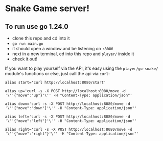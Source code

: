 # Snake Game server!

## To run use go 1.24.0

- clone this repo and cd into it
- `go run main.go`
- it should open a window and be listening on `:8080`
- next in a new terminal, cd into this repo and `player/` inside it
- check it out!

If you want to play yourself via the API, it's easy using the `player/go-snake/` module's functions or else, just call the api via `curl`:

```
alias start='curl http://localhost:8080/start'

alias up='curl -s -X POST http://localhost:8080/move -d '\''{"move":"up"}'\'' -H "Content-Type: application/json"'

alias down='curl -s -X POST http://localhost:8080/move -d '\''{"move":"down"}'\'' -H "Content-Type: application/json"'

alias left='curl -s -X POST http://localhost:8080/move -d '\''{"move":"left"}'\'' -H "Content-Type: application/json"'

alias right='curl -s -X POST http://localhost:8080/move -d '\''{"move":"right"}'\'' -H "Content-Type: application/json"'
```
